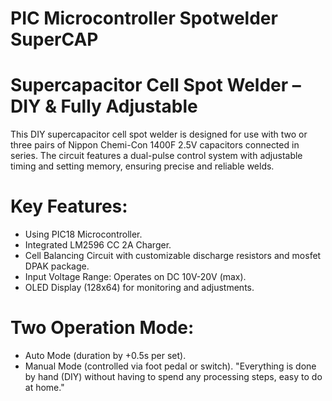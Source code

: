 # PIC Microcontroller Spotwelder SuperCAP
 
# Supercapacitor Cell Spot Welder – DIY & Fully Adjustable

This DIY supercapacitor cell spot welder is designed for use with two or three pairs of Nippon Chemi-Con 1400F 2.5V capacitors connected in series. The circuit features a dual-pulse control system with adjustable timing and setting memory, ensuring precise and reliable welds.
# Key Features:
- Using PIC18 Microcontroller.
- Integrated LM2596 CC 2A Charger.
- Cell Balancing Circuit with customizable discharge resistors and mosfet DPAK package.
- Input Voltage Range: Operates on DC 10V-20V (max).
- OLED Display (128x64) for monitoring and adjustments.
# Two Operation Mode:
- Auto Mode (duration by +0.5s per set).
- Manual Mode (controlled via foot pedal or switch).
 "Everything is done by hand (DIY) without having to spend any processing steps, easy to do at home."


